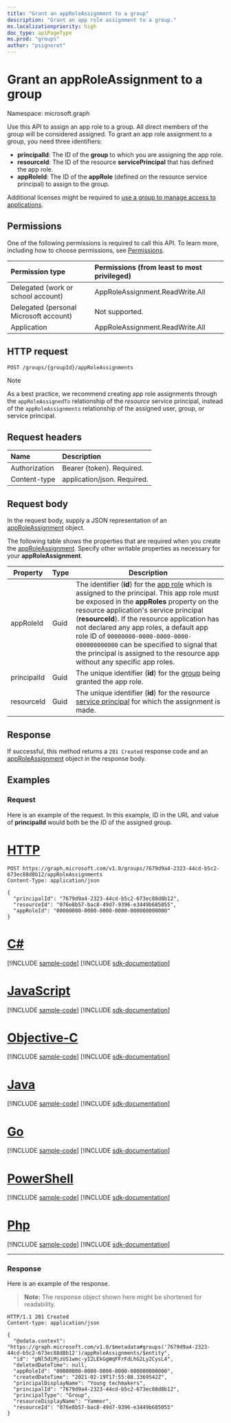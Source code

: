 ```yaml
---
title: "Grant an appRoleAssignment to a group"
description: "Grant an app role assignment to a group."
ms.localizationpriority: high
doc_type: apiPageType
ms.prod: "groups"
author: "psignoret"
---
```


# Grant an appRoleAssignment to a group

Namespace: microsoft.graph

Use this API to assign an app role to a group. All direct members of the group will be considered assigned. To grant an app role assignment to a group, you need three identifiers:

- **principalId**: The ID of the **group** to which you are assigning the app role.
- **resourceId**: The ID of the resource **servicePrincipal** that has defined the app role.
- **appRoleId**: The ID of the **appRole** (defined on the resource service principal) to assign to the group.

Additional licenses might be required to [use a group to manage access to applications](/azure/active-directory/users-groups-roles/groups-saasapps).

## Permissions

One of the following permissions is required to call this API. To learn more, including how to choose permissions, see [Permissions](/graph/permissions-reference).

|Permission type      | Permissions (from least to most privileged)              |
|:--------------------|:---------------------------------------------------------|
|Delegated (work or school account) | AppRoleAssignment.ReadWrite.All    |
|Delegated (personal Microsoft account) | Not supported.    |
|Application | AppRoleAssignment.ReadWrite.All |

## HTTP request

<!-- { "blockType": "ignored" } -->
```http
POST /groups/{groupId}/appRoleAssignments
```

> [!NOTE]
> As a best practice, we recommend creating app role assignments through the `appRoleAssignedTo` relationship of the _resource_ service principal, instead of the `appRoleAssignments` relationship of the assigned user, group, or service principal.

## Request headers

| Name       | Description|
|:-----------|:----------|
| Authorization | Bearer {token}. Required.  |
| Content-type | application/json. Required. |

## Request body

In the request body, supply a JSON representation of an [appRoleAssignment](../resources/approleassignment.md) object.

The following table shows the properties that are required when you create the [appRoleAssignment](../resources/approleassignment.md). Specify other writable properties as necessary for your **appRoleAssignment**.

| Property | Type | Description |
|--|--|--|
| appRoleId | Guid | The identifier (**id**) for the [app role](../resources/approle.md) which is assigned to the principal. This app role must be exposed in the **appRoles** property on the resource application's service principal (**resourceId**). If the resource application has not declared any app roles, a default app role ID of `00000000-0000-0000-0000-000000000000` can be specified to signal that the principal is assigned to the resource app without any specific app roles. |
| principalId | Guid | The unique identifier (**id**) for the [group](../resources/group.md) being granted the app role. |
| resourceId | Guid | The unique identifier (**id**) for the resource [service principal](../resources/serviceprincipal.md) for which the assignment is made. |


## Response

If successful, this method returns a `201 Created` response code and an [appRoleAssignment](../resources/approleassignment.md) object in the response body.

## Examples

### Request

Here is an example of the request. In this example, ID in the URL and value of **principalId** would both be the ID of the assigned group.


# [HTTP](#tab/http)
<!-- {
  "blockType": "request",
  "name": "group_create_approleassignment_1"
}-->

```http
POST https://graph.microsoft.com/v1.0/groups/7679d9a4-2323-44cd-b5c2-673ec88d8b12/appRoleAssignments
Content-Type: application/json

{
  "principalId": "7679d9a4-2323-44cd-b5c2-673ec88d8b12",
  "resourceId": "076e8b57-bac8-49d7-9396-e3449b685055",
  "appRoleId": "00000000-0000-0000-0000-000000000000"
}
```
# [C#](#tab/csharp)
[!INCLUDE [sample-code](../includes/snippets/csharp/group-create-approleassignment-1-csharp-snippets.md)]
[!INCLUDE [sdk-documentation](../includes/snippets/snippets-sdk-documentation-link.md)]

# [JavaScript](#tab/javascript)
[!INCLUDE [sample-code](../includes/snippets/javascript/group-create-approleassignment-1-javascript-snippets.md)]
[!INCLUDE [sdk-documentation](../includes/snippets/snippets-sdk-documentation-link.md)]

# [Objective-C](#tab/objc)
[!INCLUDE [sample-code](../includes/snippets/objc/group-create-approleassignment-1-objc-snippets.md)]
[!INCLUDE [sdk-documentation](../includes/snippets/snippets-sdk-documentation-link.md)]

# [Java](#tab/java)
[!INCLUDE [sample-code](../includes/snippets/java/group-create-approleassignment-1-java-snippets.md)]
[!INCLUDE [sdk-documentation](../includes/snippets/snippets-sdk-documentation-link.md)]

# [Go](#tab/go)
[!INCLUDE [sample-code](../includes/snippets/go/group-create-approleassignment-1-go-snippets.md)]
[!INCLUDE [sdk-documentation](../includes/snippets/snippets-sdk-documentation-link.md)]

# [PowerShell](#tab/powershell)
[!INCLUDE [sample-code](../includes/snippets/powershell/group-create-approleassignment-1-powershell-snippets.md)]
[!INCLUDE [sdk-documentation](../includes/snippets/snippets-sdk-documentation-link.md)]

# [Php](#tab/php)
[!INCLUDE [sample-code](../includes/snippets/php/group-create-approleassignment-1-php-snippets.md)]
[!INCLUDE [sdk-documentation](../includes/snippets/snippets-sdk-documentation-link.md)]

---

### Response

Here is an example of the response. 

>**Note:** The response object shown here might be shortened for readability.

<!-- {
  "blockType": "response",
  "truncated": true,
  "@odata.type": "microsoft.graph.appRoleAssignment"
} -->

```http
HTTP/1.1 201 Created
Content-type: application/json

{
  "@odata.context": "https://graph.microsoft.com/v1.0/$metadata#groups('7679d9a4-2323-44cd-b5c2-673ec88d8b12')/appRoleAssignments/$entity",
  "id": "pNl5diMjzUS1wmc-yI2LEkGgWqFFrFdLhG2Ly2CysL4",
  "deletedDateTime": null,
  "appRoleId": "00000000-0000-0000-0000-000000000000",
  "createdDateTime": "2021-02-19T17:55:08.3369542Z",
  "principalDisplayName": "Young techmakers",
  "principalId": "7679d9a4-2323-44cd-b5c2-673ec88d8b12",
  "principalType": "Group",
  "resourceDisplayName": "Yammer",
  "resourceId": "076e8b57-bac8-49d7-9396-e3449b685055"
}
```

<!-- uuid: 8fcb5dbc-d5aa-4681-8e31-b001d5168d79
2015-10-25 14:57:30 UTC -->
<!--
{
  "type": "#page.annotation",
  "description": "Create appRoleAssignment",
  "keywords": "",
  "section": "documentation",
  "tocPath": "",
  "suppressions": [
  ]
}
-->
